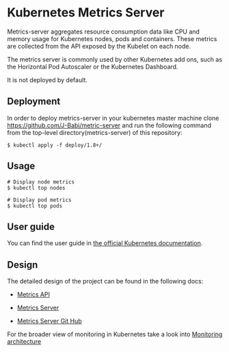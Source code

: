 
# Kubernetes Metrics Server 

Metrics-server aggregates resource consumption data like CPU and memory usage for Kubernetes nodes, pods and containers. These metrics are collected from the API exposed by the Kubelet on each node.

The metrics server is commonly used by other Kubernetes add ons, such as the Horizontal Pod Autoscaler or the Kubernetes Dashboard. 

It is not deployed by default.

## Deployment
In order to deploy metrics-server in your kubernetes master machine clone https://github.com/J-Babi/metric-server and run the following command from the top-level directory(metrics-server) of this repository:
 
```console
$ kubectl apply -f deploy/1.8+/
```

## Usage

```console
# Display node metrics
$ kubectl top nodes

# Display pod metrics
$ kubectl top pods
```

## User guide

You can find the user guide in
[the official Kubernetes documentation](https://kubernetes.io/docs/tasks/debug-application-cluster/resource-metrics-pipeline/).

## Design

The detailed design of the project can be found in the following docs:

- [Metrics API](https://github.com/kubernetes/community/blob/master/contributors/design-proposals/instrumentation/resource-metrics-api.md)
- [Metrics Server](https://github.com/kubernetes/community/blob/master/contributors/design-proposals/instrumentation/metrics-server.md)

- [Metrics Server Git Hub](https://github.com/kubernetes-sigs/metrics-server.git)

For the broader view of monitoring in Kubernetes take a look into
[Monitoring architecture](https://github.com/kubernetes/community/blob/master/contributors/design-proposals/instrumentation/monitoring_architecture.md)
